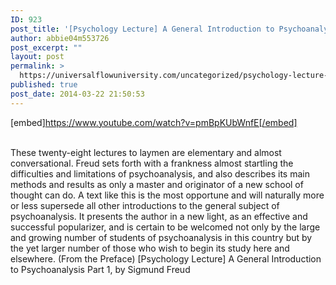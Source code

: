 ```yaml
---
ID: 923
post_title: '[Psychology Lecture] A General Introduction to Psychoanalysis Part 1, by Sigmund Freud'
author: abbie04m553726
post_excerpt: ""
layout: post
permalink: >
  https://universalflowuniversity.com/uncategorized/psychology-lecture-a-general-introduction-to-psychoanalysis-part-1-by-sigmund-freud/
published: true
post_date: 2014-03-22 21:50:53
---
```

[embed]https://www.youtube.com/watch?v=pmBpKUbWnfE[/embed]</br></br>
<p>These twenty-eight lectures to laymen are elementary and almost conversational. Freud sets forth with a frankness almost startling the difficulties and limitations of psychoanalysis, and also describes its main methods and results as only a master and originator of a new school of thought can do. A text like this is the most opportune and will naturally more or less supersede all other introductions to the general subject of psychoanalysis. It presents the author in a new light, as an effective and successful popularizer, and is certain to be welcomed not only by the large and growing number of students of psychoanalysis in this country but by the yet larger number of those who wish to begin its study here and elsewhere. (From the Preface)
[Psychology Lecture] A General Introduction to Psychoanalysis Part 1, by Sigmund Freud</p>